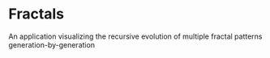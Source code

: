 # Fractals
 An application visualizing the recursive evolution of multiple fractal patterns generation-by-generation
